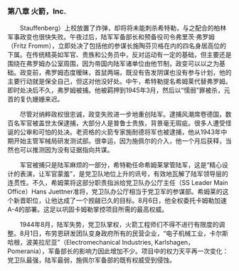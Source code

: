 ### 第八章 火箭，Inc.
　　Stauffenberg）上校放置了炸弹，却将将未能刺杀希特勒，与之配合的柏林军事政变也很快失败。午夜过后，陆军军备部长和预备役司令弗里茨·弗罗姆（Fritz Fromm），立即处决了包括他的参谋长施陶芬贝格在内的四名身居高位的下属。在传统精英如军官、贵族和公务员中，反对运动有一定的基础，但主要还是围绕在弗罗姆办公室周围，因为帝国内陆军诸单位由他节制，政变可以以之为基础。政变前，弗罗姆态度暧昧，首鼠两端，既没有告发阴谋也没有参与计划，他的主要行动就是保全自己，但这对他没好处。中午，希特勒提名希姆莱代替弗罗姆。即时处决后不久，弗罗姆被捕。他被羁押到1945年3月，然后以“懦弱”罪被杀，元首的复仇姗姗来迟。

　　尽管对纳粹政权很忠诚，政变失败进一步地重创陆军。逮捕风潮席卷德国，数百名军官被盖世太保逮捕，大部分人是普鲁士贵族，背景毫无瑕疵。很多人遭受怪诞的公审和可怕的处决。老资格的火箭专家施耐德将军也被逮捕，他从1943年中期开始主管军械局研发测试部。很幸运，因为施佩尔的介入，他一个月后获释，当然也可以推测因为没有证据指向共谋。

　　军官被捕只是陆军麻烦的一部分，希特勒任命希姆莱掌管陆军，这是“精心设计的表演，让军官蒙羞”，是党卫队地位上升的讯号，有效地瓦解了陆军领导层的连贯性。不久，希姆莱将这部分职责指派给党卫队办公厅主任（SS Leader Main Office）Hans Juettner准将，党卫队办公厅相当于党卫军的参谋部。希姆莱的这个新晋职位，让他达成了一个觊觎已久的目标。8月6日，他全权委托卡姆勒加速A-4的部署。这足以巩固卡姆勒掌控项目所需的最高权威。

　　1944年8月，陆军失势，党卫队掌权，火箭工程师们不得不进行有限度的调整。8月1日，布劳恩研发团队变身政府所有的民营企业，“电子机械工业，卡尔斯哈根，波美拉尼亚”（Electromechanical Industries, Karlshagen，Pomerania），军备部长的影响力因此增加不少。项目中的权力天平再一次变化：党卫队最强，陆军最弱，施佩尔军备部的既有权威受到侵蚀。
